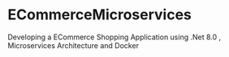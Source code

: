 # ECommerceMicroservices
Developing a ECommerce Shopping Application using .Net 8.0 , Microservices Architecture and Docker
